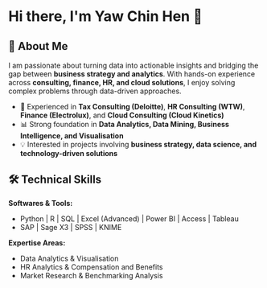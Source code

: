 # Hi there, I'm Yaw Chin Hen 👋  

## 🚀 About Me  
I am passionate about turning data into actionable insights and bridging the gap between **business strategy and analytics**. With hands-on experience across **consulting, finance, HR, and cloud solutions**, I enjoy solving complex problems through data-driven approaches.  

- 🔎 Experienced in **Tax Consulting (Deloitte)**, **HR Consulting (WTW)**, **Finance (Electrolux)**, and **Cloud Consulting (Cloud Kinetics)**  
- 📊 Strong foundation in **Data Analytics, Data Mining, Business Intelligence, and Visualisation**  
- 💡 Interested in projects involving **business strategy, data science, and technology-driven solutions**  

## 🛠️ Technical Skills  
**Softwares & Tools:**  
- Python | R | SQL | Excel (Advanced) | Power BI | Access | Tableau  
- SAP | Sage X3 | SPSS | KNIME

**Expertise Areas:**  
- Data Analytics & Visualisation  
- HR Analytics & Compensation and Benefits 
- Market Research & Benchmarking Analysis   
